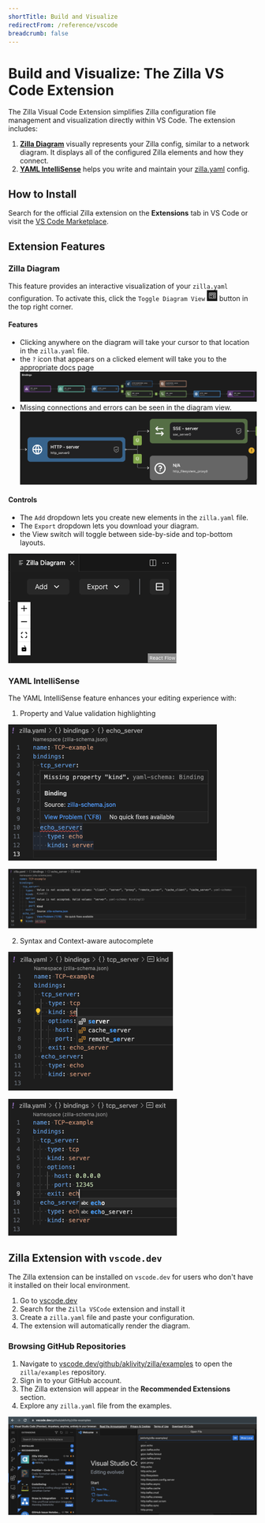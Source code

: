 ```yaml
---
shortTitle: Build and Visualize
redirectFrom: /reference/vscode
breadcrumb: false
---
```


# Build and Visualize: The Zilla VS Code Extension

The Zilla Visual Code Extension simplifies Zilla configuration file management and visualization directly within VS Code. The extension includes:

1. [**Zilla Diagram**](#zilla-diagram) visually represents your Zilla config, similar to a network diagram. It displays all of the configured Zilla elements and how they connect.
2. [**YAML IntelliSense**](#yaml-intellisense) helps you write and maintain your [zilla.yaml](../../reference/config/overview.md) config.

## How to Install

Search for the official Zilla extension on the **Extensions** tab in VS Code or visit the [VS Code Marketplace](https://marketplace.visualstudio.com/items?itemName=aklivity.zilla-vscode-ext).

## Extension Features

### Zilla Diagram

This feature provides an interactive visualization of your `zilla.yaml` configuration. To activate this, click the `Toggle Diagram View` ![Toggle Diagram View](./toggle.png) button in the top right corner.

#### Features

- Clicking anywhere on the diagram will take your cursor to that location in the `zilla.yaml` file.
- the `?` icon that appears on a clicked element will take you to the appropriate docs page
 ![diagram](./diagram.png)
- Missing connections and errors can be seen in the diagram view.
 ![diagram error](./diagram_error.png)

#### Controls

- The `Add` dropdown lets you create new elements in the `zilla.yaml` file.
- The `Export` dropdown lets you download your diagram.
- the View switch will toggle between side-by-side and top-bottom layouts.

![diagram controls](./diagram_controls.png)

### YAML IntelliSense

The YAML IntelliSense feature enhances your editing experience with:

1. Property and Value validation highlighting

![Property Highlighting](./property_highlight.png)

![Value Highlighting](./value_highlight.png)

2. Syntax and Context-aware autocomplete

![Syntax Autocomplete](./syntax_autocomplete.png)

![Context Autocomplete](./context_autocomplete.png)

## Zilla Extension with `vscode.dev`

The Zilla extension can be installed on `vscode.dev` for users who don't have it installed on their local environment.

1. Go to [vscode.dev](https://vscode.dev/)
2. Search for the `Zilla VSCode` extension and install it
3. Create a `zilla.yaml` file and paste your configuration.
4. The extension will automatically render the diagram.

### Browsing GitHub Repositories

1. Navigate to [vscode.dev/github/aklivity/zilla/examples](https://vscode.dev/github.com/aklivity/zilla/tree/develop/examples) to open the `zilla/examples` repository.
2. Sign in to your GitHub account.
3. The Zilla extension will appear in the **Recommended Extensions** section.
4. Explore any `zilla.yaml` file from the examples.

![vscode.dev](./online_extension.png)
